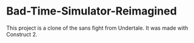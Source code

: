 # Bad-Time-Simulator-Reimagined
This project is a clone of the sans fight from Undertale. It was made with Construct 2.
